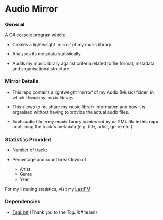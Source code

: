 # Audio Mirror



### General
A C# console program which:

- Creates a lightweight 'mirror' of my music library.

- Analyses its metadata statistically.

- Audits my music library against criteria related to file format, metadata, and organisational structure.



### Mirror Details
- This repo contains a lightweight 'mirror' of my Audio (Music) folder, in which I keep my music library.

- This allows to me share my music library information and how it is organised without having to provide the actual audio files.

- Each audio file in my music library is mirrored by an XML file in this repo containing the track's metadata (e.g. title, artist, genre etc.)



### Statistics Provided

- Number of tracks 

- Percentage and count breakdown of:
  - Artist
  - Genre
  - Year

For my listening statistics, visit my [LastFM](https://www.last.fm/user/david369music).


### Dependencies
- [TagLib#](https://github.com/mono/taglib-sharp) (Thank you to the *TagLib#* team!)
